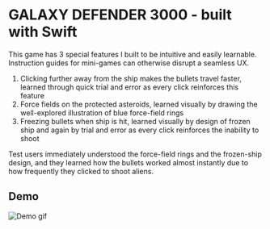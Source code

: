 # GALAXY DEFENDER 3000 - built with Swift

This game has 3 special features I built to be intuitive and easily learnable. Instruction guides for mini-games can otherwise disrupt a seamless UX.
 1. Clicking further away from the ship makes the bullets travel faster, learned through quick trial and error as every click reinforces this feature 
 2. Force fields on the protected asteroids, learned visually by drawing the well-explored illustration of blue force-field rings
 3. Freezing bullets when ship is hit, learned visually by design of frozen ship and again by trial and error as every click reinforces the inability to shoot
 
Test users immediately understood the force-field rings and the frozen-ship design, and they learned how the bullets worked almost instantly due to how frequently they clicked to shoot aliens. 

## Demo
![Demo gif](images/Galaxy-Defender-3000.gif)


